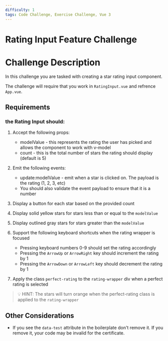 ```yaml
---
difficulty: 1
tags: Code Challenge, Exercise Challenge, Vue 3
---
```


# Rating Input Feature Challenge

# Challenge Description

In this challenge you are tasked with creating a star rating input component.

The challenge will require that you work in `RatingInput.vue` and refrence `App.vue`.

## Requirements

### the Rating Input should:

1. Accept the following props:

   - modelValue - this represents the rating the user has picked and allows the component to work with v-model
   - count - this is the total number of stars the rating should display (default is 5)

2. Emit the following events:

   - update:modelValue - emit when a star is clicked on. The payload is the rating (1, 2, 3, etc)
   - You should also validate the event payload to ensure that it is a number

3. Display a button for each star based on the provided count

4. Display solid yellow stars for stars less than or equal to the `modelValue`

5. Display outlined gray stars for stars greater than the `modelValue`

6. Support the following keyboard shortcuts when the rating wrapper is focused

   - Pressing keyboard numbers 0-9 should set the rating accordingly
   - Pressing the `ArrowUp` or `ArrowRight` key should increment the rating by 1
   - Pressing the `ArrowDown` or `ArrowLeft` key should decrement the rating by 1

7. Apply the class `perfect-rating` to the `rating-wrapper` div when a perfect rating is selected

> 💡 HINT: The stars will turn orange when the perfect-rating class is applied to the `rating-wrapper`

## Other Considerations

- If you see the `data-test` attribute in the boilerplate don't remove it. If you remove it, your code may be invalid for the certificate.
